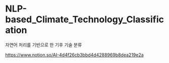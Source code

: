 # NLP-based_Climate_Technology_Classification
자연어 처리를 기반으로 한 기후 기술 분류

https://www.notion.so/AI-4d4f26cb3bbd4d4288969b8dea219e2a
